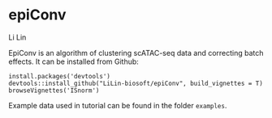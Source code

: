 # epiConv
Li Lin<br>

EpiConv is an algorithm of clustering scATAC-seq data and correcting batch effects. It can be installed from Github:<br>
```
install.packages('devtools')  
devtools::install_github("LiLin-biosoft/epiConv", build_vignettes = T)
browseVignettes('ISnorm')
```
Example data used in tutorial can be found in the folder `examples`.
